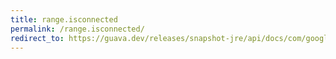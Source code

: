 ```yaml
---
title: range.isconnected
permalink: /range.isconnected/
redirect_to: https://guava.dev/releases/snapshot-jre/api/docs/com/google/common/collect/Range.html#isConnected-com.google.common.collect.Range-
---
```

